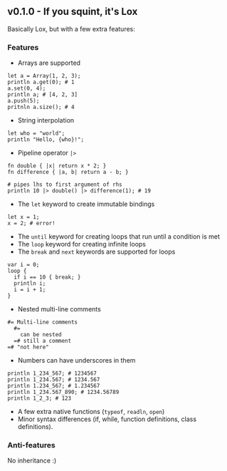 ## v0.1.0 - If you squint, it's Lox

Basically Lox, but with a few extra features:

### Features

- Arrays are supported

```lit
let a = Array(1, 2, 3);
println a.get(0); # 1
a.set(0, 4);
println a; # [4, 2, 3]
a.push(5);
pritnln a.size(); # 4
```

- String interpolation

```lit
let who = "world";
println "Hello, {who}!";
```

- Pipeline operator `|>`

```lit
fn double { |x| return x * 2; }
fn difference { |a, b| return a - b; }

# pipes lhs to first argument of rhs
println 10 |> double() |> difference(1); # 19
```

- The `let` keyword to create immutable bindings

```lit
let x = 1;
x = 2; # error!
```

- The `until` keyword for creating loops that run until a condition is met
- The `loop` keyword for creating infinite loops
- The `break` and `next` keywords are supported for loops

```lit
var i = 0;
loop {
  if i == 10 { break; }
  println i;
  i = i + 1;
}
```

- Nested multi-line comments

```lit
#= Multi-line comments
  #=
    can be nested
  =# still a comment
=# "not here"
```

- Numbers can have underscores in them

```lit
println 1_234_567; # 1234567
println 1_234.567; # 1234.567
println 1.234_567; # 1.234567
println 1_234.567_890; # 1234.56789
println 1_2_3; # 123
```

- A few extra native functions (`typeof`, `readln`, `open`)
- Minor syntax differences (if, while, function definitions, class definitions).

### Anti-features

No inheritance :)
